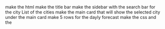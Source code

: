 make the html
make the title bar 
make the sidebar with the search bar for the city
List of the cities
make the main card that will show the selected city
under the main card make 5 rows for the dayly forecast
make the css and the 